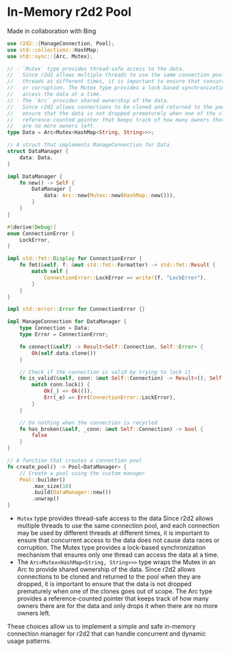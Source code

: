 # In-Memory r2d2 Pool

Made in collaboration with Bing

```rs
use r2d2::{ManageConnection, Pool};
use std::collections::HashMap;
use std::sync::{Arc, Mutex};

// - `Mutex` type provides thread-safe access to the data.
//   Since r2d2 allows multiple threads to use the same connection pool, and each connection may be used by different
//   threads at different times, it is important to ensure that concurrent access to the data does not cause data races
//   or corruption. The Mutex type provides a lock-based synchronization mechanism that ensures only one thread can
//   access the data at a time.
// - The `Arc` provides shared ownership of the data.
//   Since r2d2 allows connections to be cloned and returned to the pool when they are dropped, it is important to
//   ensure that the data is not dropped prematurely when one of the clones goes out of scope. The Arc type provides a
//   reference-counted pointer that keeps track of how many owners there are for the data and only drops it when there
//   are no more owners left.
type Data = Arc<Mutex<HashMap<String, String>>>;

// A struct that implements ManageConnection for Data
struct DataManager {
    data: Data,
}

impl DataManager {
    fn new() -> Self {
        DataManager {
            data: Arc::new(Mutex::new(HashMap::new())),
        }
    }
}

#[derive(Debug)]
enum ConnectionError {
    LockError,
}

impl std::fmt::Display for ConnectionError {
    fn fmt(&self, f: &mut std::fmt::Formatter) -> std::fmt::Result {
        match self {
            ConnectionError::LockError => write!(f, "LockError"),
        }
    }
}

impl std::error::Error for ConnectionError {}

impl ManageConnection for DataManager {
    type Connection = Data;
    type Error = ConnectionError;

    fn connect(&self) -> Result<Self::Connection, Self::Error> {
        Ok(self.data.clone())
    }

    // Check if the connection is valid by trying to lock it
    fn is_valid(&self, conn: &mut Self::Connection) -> Result<(), Self::Error> {
        match conn.lock() {
            Ok(_) => Ok(()),
            Err(_e) => Err(ConnectionError::LockError),
        }
    }

    // Do nothing when the connection is recycled
    fn has_broken(&self, _conn: &mut Self::Connection) -> bool {
        false
    }
}

// A function that creates a connection pool
fn create_pool() -> Pool<DataManager> {
    // Create a pool using the custom manager
    Pool::builder()
        .max_size(10)
        .build(DataManager::new())
        .unwrap()
}
```

- `Mutex` type provides thread-safe access to the data
  Since r2d2 allows multiple threads to use the same connection pool, and each connection may be used by different
  threads at different times, it is important to ensure that concurrent access to the data does not cause data races or
  corruption. The Mutex type provides a lock-based synchronization mechanism that ensures only one thread can access the
  data at a time.
- The `Arc<Mutex<HashMap<String, String>>>` type wraps the Mutex in an Arc to provide shared ownership of the data. Since r2d2 allows connections to be cloned and returned to the pool when they are dropped, it is important to ensure that the data is not dropped prematurely when one of the clones goes out of scope. The Arc type provides a reference-counted pointer that keeps track of how many owners there are for the data and only drops it when there are no more owners left.

These choices allow us to implement a simple and safe in-memory connection manager for r2d2 that can handle concurrent and dynamic usage patterns.
